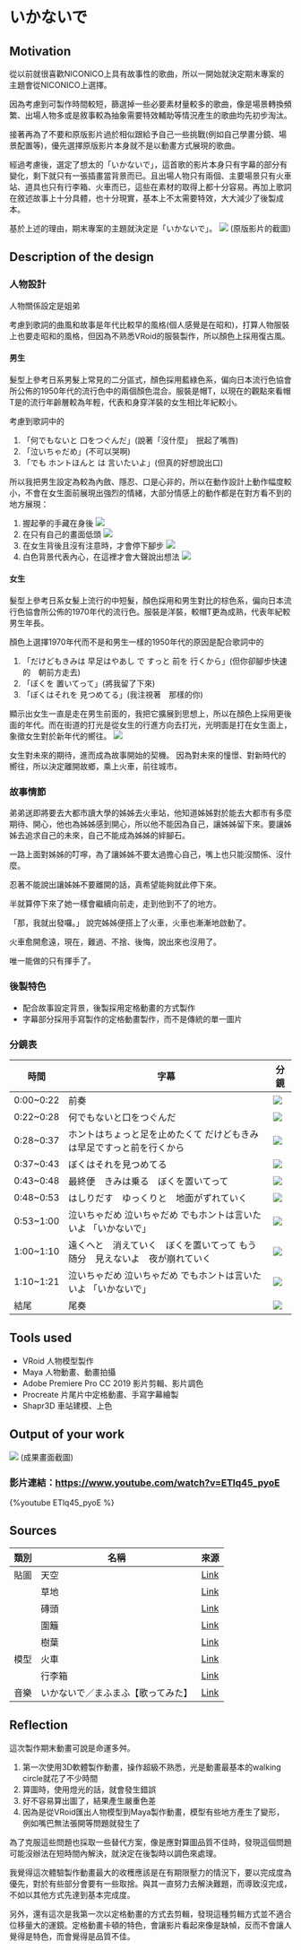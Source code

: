 # いかないで

## Motivation
從以前就很喜歡NICONICO上具有故事性的歌曲，所以一開始就決定期末專案的主題會從NICONICO上選擇。

因為考慮到可製作時間較短，篩選掉一些必要素材量較多的歌曲，像是場景轉換頻繁、出場人物多或是敘事較為抽象需要特效輔助等情況產生的歌曲均先初步淘汰。

接著再為了不要和原版影片過於相似跟給予自己一些挑戰(例如自己學畫分鏡、場景配置等)，優先選擇原版影片本身就不是以動畫方式展現的歌曲。

經過考慮後，選定了想太的「いかないで」，這首歌的影片本身只有字幕的部分有變化，剩下就只有一張插畫當背景而已。且出場人物只有兩個、主要場景只有火車站、道具也只有行李箱、火車而已，這些在素材的取得上都十分容易。再加上歌詞在敘述故事上十分具體，也十分現實，基本上不太需要特效，大大減少了後製成本。

基於上述的理由，期末專案的主題就決定是「いかないで」。
![](https://i.imgur.com/ce2ntBI.jpg)
(原版影片的截圖)
## Description of the design

### 人物設計
人物關係設定是姐弟

考慮到歌詞的曲風和故事是年代比較早的風格(個人感覺是在昭和)，打算人物服裝上也要走昭和的風格，但因為不熟悉VRoid的服裝製作，所以顏色上採用復古風。
#### 男生
髮型上參考日系男髮上常見的二分區式，顏色採用藍綠色系，偏向日本流行色協會所公佈的1950年代的流行色中的兩個顏色混合。服裝是帽T，以現在的觀點來看帽T是的流行年齡層較為年輕，代表和身穿洋裝的女生相比年紀較小。

考慮到歌詞中的
1. 「何でもないと  口をつぐんだ」(說著「沒什麼」　抿起了嘴唇)
1. 「泣いちゃだめ」(不可以哭啊)
1. 「でも ホントほんと は 言いたいよ」(但真的好想說出口)

所以我把男生設定為較為內斂、隱忍、口是心非的，所以在動作設計上動作幅度較小，不會在女生面前展現出強烈的情緒，大部分情感上的動作都是在對方看不到的地方展現：
1. 握起拳的手藏在身後
![](https://i.imgur.com/kjKYg7Z.jpg)
2. 在只有自己的畫面低頭
![](https://i.imgur.com/eBAMrui.jpg)
3. 在女生背後且沒有注意時，才會停下腳步
![](https://i.imgur.com/2CBbESu.jpg)
4. 白色背景代表內心，在這裡才會大聲說出想法
![](https://i.imgur.com/7x02yig.jpg)

#### 女生
髮型上參考日系女髮上流行的中短髮，顏色採用和男生對比的棕色系，偏向日本流行色協會所公佈的1970年代的流行色。服裝是洋裝，較帽T更為成熟，代表年紀較男生年長。

顏色上選擇1970年代而不是和男生一樣的1950年代的原因是配合歌詞中的
1. 「だけどもきみは 早足はやあし で すっと 前を 行くから」(但你卻腳步快速的　朝前方走去)
2. 「ぼくを 置いてって」(將我留了下來)
3. 「ぼくはそれを  見つめてる」(我注視著　那樣的你)

顯示出女生一直是走在男生前面的，我把它擴展到思想上，所以在顏色上採用更後面的年代。而在街道的打光是從女生的行進方向去打光，光明面是打在女生面上，象徵女生對於新年代的嚮往。
![](https://i.imgur.com/DlzBhry.jpg)

女生對未來的期待，進而成為故事開始的契機。
因為對未來的憧憬、對新時代的嚮往，所以決定離開故鄉，乘上火車，前往城市。
### 故事情節

弟弟送即將要去大都市讀大學的姊姊去火車站，他知道姊姊對於能去大都市有多麼期待、開心，他也為姊姊感到開心，所以他不能因為自己，讓姊姊留下來。要讓姊姊去追求自己的未來，自己不能成為姊姊的絆腳石。

一路上面對姊姊的叮嚀，為了讓姊姊不要太過擔心自己，嘴上也只能沒關係、沒什麼。

忍著不能說出讓姊姊不要離開的話，真希望能夠就此停下來。

半就算停下來了她一樣會繼續向前走，走到他到不了的地方。

「那，我就出發囉。」
說完姊姊便搭上了火車，火車也漸漸地啟動了。

火車愈開愈遠，現在，難過、不捨、後悔，說出來也沒用了。

唯一能做的只有揮手了。
### 後製特色
- 配合故事設定背景，後製採用定格動畫的方式製作
- 字幕部分採用手寫製作的定格動畫製作，而不是傳統的單一圖片
### 分鏡表


| 時間 | 字幕 | 分鏡 |
| ---- | ---- | ---- |
| 0:00~0:22 |前奏|![](https://i.imgur.com/ImiegqB.png)|
| 0:22~0:28 |何でもないと口をつぐんだ| ![](https://i.imgur.com/UJUcyTd.png) |
| 0:28~0:37 | ホントはちょっと足を止めたくて だけどもきみは早足ですっと前を行くから     | ![](https://i.imgur.com/AycSg4h.png) |
| 0:37~0:43 |ぼくはそれを見つめてる| ![](https://i.imgur.com/LIv6wey.jpg) |
| 0:43~0:48 |最終便　きみは乗る　ぼくを置いてって| ![](https://i.imgur.com/bk4X26T.png) |
|0:48~0:53|はしりだす　ゆっくりと　地面がずれていく|![](https://i.imgur.com/BRvnlEn.png)|
|0:53~1:00|泣いちゃだめ 泣いちゃだめ でもホントは言いたいよ 「いかないで」|![](https://i.imgur.com/UJUcyTd.png) |
|1:00~1:10|遠くへと　消えていく　ぼくを置いてって もう随分　見えないよ　夜が崩れていく|![](https://i.imgur.com/cOri6Zb.png)|
|1:10~1:21|泣いちゃだめ 泣いちゃだめ でもホントは言いたいよ 「いかないで」|![](https://i.imgur.com/UJUcyTd.png)|
|結尾|尾奏|![](https://i.imgur.com/soHHnEo.jpg)|


## Tools used
* VRoid
人物模型製作
* Maya
人物動畫、動畫拍攝
* Adobe Premiere Pro CC 2019
影片剪輯、影片調色
* Procreate
片尾片中定格動畫、手寫字幕繪製
* Shapr3D
車站建模、上色
## Output of your work
![](https://i.imgur.com/5UrFupg.jpg)
(成果畫面截圖)

### 影片連結：https://www.youtube.com/watch?v=ETlq45_pyoE
{%youtube ETlq45_pyoE %}

## Sources


| 類別 | 名稱 | 來源 | 
| -------- | -------- |  -------- | 
| 貼圖    | 天空     | [Link](https://www.pinterest.com/pin/387942955385519792/)       | 
|     | 草地     |[Link](http://texturelib.com/?_escaped_fragment_=/category/?path=/Textures/grass/grass)    | 
|     | 磚頭     | [Link](https://www.3dmd.net/gallery/displayimage-222.html  )     | 
|     | 圍籬     | [Link](https://www.pixcove.com/ivy-textures-partition-backgrounds-texture-feel-wall-nature-countryside-boards-vine-garden-wood-creeper-pattern/  )     | 
|     | 樹葉     | [Link](https://www.123rf.com/photo_12753574_texture-of-green-plant.html  )    | 
|   模型  | 火車     | [Link](https://free3d.com/3d-model/locomotive-virginia-84536.html  )     | 
|     | 行李箱     |[Link](https://free3d.com/3d-model/suitcase-69221.html)     | 
|    音樂 | いかないで／まふまふ【歌ってみた】 | [Link](https://www.youtube.com/watch?v=I1qo9ZxoF04)     | 

## Reflection

這次製作期末動畫可說是命運多舛。
1. 第一次使用3D軟體製作動畫，操作超級不熟悉，光是動畫最基本的walking circle就花了不少時間
2. 算圖時，使用燈光的話，就會發生錯誤
3. 好不容易算出圖了，結果產生嚴重色差
4. 因為是從VRoid匯出人物模型到Maya製作動畫，模型有些地方產生了變形，例如嘴巴無法張開等問題就發生了

為了克服這些問題也採取一些替代方案，像是應對算圖品質不佳時，發現這個問題可能沒辦法在短時間內解決，就決定在後製時以調色來處理。

我覺得這次體驗製作動畫最大的收穫應該是在有期限壓力的情況下，要以完成度為優先，對於有些部分會要有一些取捨。與其一直努力去解決難題，而導致沒完成，不如以其他方式先達到基本完成度。

另外，還有這次是我第一次以定格動畫的方式去剪輯，發現這種剪輯方式並不適合位移量大的運鏡。定格動畫卡頓的特色，會讓影片看起來像是缺幀，反而不會讓人覺得是特色，而會覺得是品質不佳。
